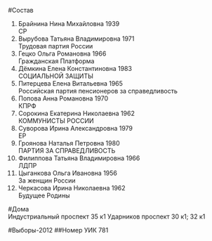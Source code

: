 #Состав
1. Брайнина Нина Михайловна 1939   
    СР
2. Вырубова Татьяна Владимировна 1971   
    Трудовая партия России
3. Гецко Ольга Романовна 1966   
    Гражданская Платформа
4. Дёмкина Елена Константиновна 1983   
    СОЦИАЛЬНОЙ ЗАЩИТЫ
5. Питерцева Елена Витальевна 1965   
    Российская партия пенсионеров за справедливость
6. Попова Анна Романовна 1970   
    КПРФ
7. Сорокина Екатерина Николаевна 1962   
    КОММУНИСТЫ РОССИИ
8. Суворова Ирина Александровна 1979   
    ЕР
9. Гроянова Наталья Петровна 1980   
    ПАРТИЯ ЗА СПРАВЕДЛИВОСТЬ
10. Филиппова Татьяна Владимировна 1966   
    ЛДПР
11. Цыганкова Ольга Ивановна 1956   
    За женщин России
12. Черкасова Ирина Николаевна 1962   
    Будущее Родины

#Дома  
Индустриальный проспект 35 к1 Ударников проспект 30 к1; 32 к1

#Выборы-2012
##Номер УИК
781
